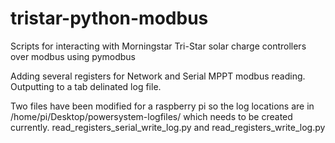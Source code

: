 tristar-python-modbus
=====================

Scripts for interacting with Morningstar Tri-Star solar charge controllers over modbus using pymodbus

Adding several registers for Network and Serial MPPT modbus reading.  Outputting to a tab delinated log file.

Two files have  been modified for a raspberry pi so the log locations are in /home/pi/Desktop/powersystem-logfiles/ which needs to be created currently.  read_registers_serial_write_log.py and read_registers_write_log.py
